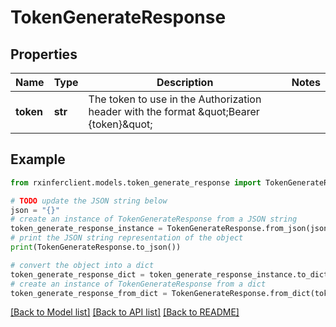 # TokenGenerateResponse


## Properties

Name | Type | Description | Notes
------------ | ------------- | ------------- | -------------
**token** | **str** | The token to use in the Authorization header with the format \&quot;Bearer {token}\&quot; | 

## Example

```python
from rxinferclient.models.token_generate_response import TokenGenerateResponse

# TODO update the JSON string below
json = "{}"
# create an instance of TokenGenerateResponse from a JSON string
token_generate_response_instance = TokenGenerateResponse.from_json(json)
# print the JSON string representation of the object
print(TokenGenerateResponse.to_json())

# convert the object into a dict
token_generate_response_dict = token_generate_response_instance.to_dict()
# create an instance of TokenGenerateResponse from a dict
token_generate_response_from_dict = TokenGenerateResponse.from_dict(token_generate_response_dict)
```
[[Back to Model list]](../README.md#documentation-for-models) [[Back to API list]](../README.md#documentation-for-api-endpoints) [[Back to README]](../README.md)


